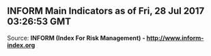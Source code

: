 ## INFORM Main Indicators as of Fri, 28 Jul 2017 03:26:53 GMT

Source: **INFORM (Index For Risk Management) - http://www.inform-index.org**